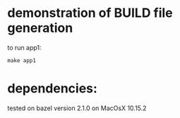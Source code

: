 # demonstration of BUILD file generation

to run app1:

```
make app1
```

# dependencies:

tested on bazel version 2.1.0 on MacOsX 10.15.2
